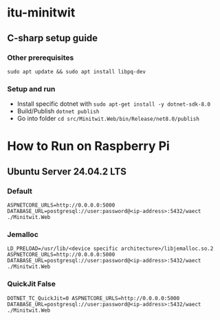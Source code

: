 # itu-minitwit

## C-sharp setup guide

### Other prerequisites

```bashrc
sudo apt update && sudo apt install libpq-dev
```

### Setup and run

- Install specific dotnet with `sudo apt-get install -y dotnet-sdk-8.0`
- Build/Publish `dotnet publish`
- Go into folder `cd src/Minitwit.Web/bin/Release/net8.0/publish`

# How to Run on Raspberry Pi

## Ubuntu Server 24.04.2 LTS

### Default
```bashrc
ASPNETCORE_URLS=http://0.0.0.0:5000 DATABASE_URL=postgresql://user:password@<ip-address>:5432/waect ./Minitwit.Web
```

### Jemalloc
```bashrc
LD_PRELOAD=/usr/lib/<device specific architecture>/libjemalloc.so.2 ASPNETCORE_URLS=http://0.0.0.0:5000 DATABASE_URL=postgresql://user:password@<ip-address>:5432/waect ./Minitwit.Web
```

### QuickJit False
```bashrc
DOTNET_TC_QuickJit=0 ASPNETCORE_URLS=http://0.0.0.0:5000 DATABASE_URL=postgresql://user:password@<ip-address>:5432/waect ./Minitwit.Web
```